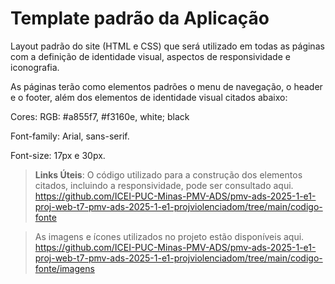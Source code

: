 # Template padrão da Aplicação

Layout padrão do site (HTML e CSS) que será utilizado em todas as páginas com a definição de identidade visual, aspectos de responsividade e iconografia.

As páginas terão como elementos padrões o menu de navegação, o header e o footer, além dos elementos de identidade visual citados abaixo:

Cores: RGB: #a855f7, #f3160e, white; black

Font-family: Arial, sans-serif. 

Font-size: 17px e 30px.
> **Links Úteis**:
> O código utilizado para a construção dos elementos citados, incluindo a responsividade, pode ser consultado aqui.
> https://github.com/ICEI-PUC-Minas-PMV-ADS/pmv-ads-2025-1-e1-proj-web-t7-pmv-ads-2025-1-e1-projviolenciadom/tree/main/codigo-fonte

>As imagens e ícones utilizados no projeto estão disponíveis aqui.
>https://github.com/ICEI-PUC-Minas-PMV-ADS/pmv-ads-2025-1-e1-proj-web-t7-pmv-ads-2025-1-e1-projviolenciadom/tree/main/codigo-fonte/imagens
